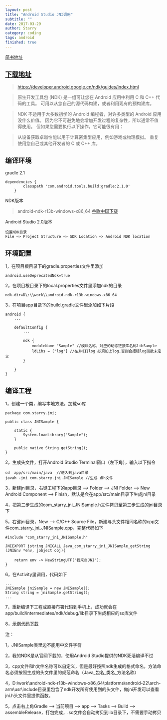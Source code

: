 ```yaml
---
layout: post
title: "Android Studio JNI调用"
subtitle: ""
date: 2017-03-29
author: Starry
category: coding
tags: android
finished: true
---
```


[简书地址](https://www.jianshu.com/p/7ea781e6b261)

## [下载地址](https://developer.android.google.cn/ndk/downloads/index.html)

>https://developer.android.google.cn/ndk/guides/index.html

>原生开发工具包 (NDK) 是一组可让您在 Android 应用中利用 C 和 C++ 代码的工具。 可用以从您自己的源代码构建，或者利用现有的预构建库。

>NDK 不适用于大多数初学的 Android 编程者，对许多类型的 Android 应用没什么价值。 因为它不可避免地会增加开发过程的复杂性，所以通常不值得使用。 但如果您需要执行以下操作，它可能很有用：

>从设备获取卓越性能以用于计算密集型应用，例如游戏或物理模拟。
重复使用您自己或其他开发者的 C 或 C++ 库。

## 编译环境

gradle 2.1
```
dependencies {
        classpath 'com.android.tools.build:gradle:2.1.0'
    }
```
NDK版本
>android-ndk-r13b-windows-x86_64
>[谷歌中国下载](https://developer.android.google.cn/ndk/downloads/index.html)



Android Studio 2.0版本
```
设置NDK目录
File —> Project Structure —> SDK Location —> Android NDK location
```

## 环境配置

1，在项目根目录下的gradle.properties文件里添加
```
android.useDeprecatedNdk=true
```

2，在项目根目录下的local.properties文件里添加ndk的目录
```
ndk.dir=D\:\\work\\android-ndk-r13b-windows-x86_64
```
3，在项目app目录下的build.gradle文件里添加如下片段
```
android {
    ...

    defaultConfig {
        ...

        ndk {
            moduleName "Sample" //模块名称，对应的动态链接库名称libSample
            ldLibs = ["log"] //在JNI打log 必须加上log,否则会报错log函数未定义
        }

    }
}
```

## 编译工程

1，创建一个类，编写本地方法，加载so库
```
package com.starry.jni;

public class JNISample {

    static {
        System.loadLibrary("Sample");
    }

    public native String getString();
}
```

2，生成头文件，打开Android Studio Terminal窗口（左下角），输入以下指令
```
cd  app/src/main/java  //进入到java目录
javah -jni com.starry.jni.JNISample //生成 点h文件
```
3，新建jni目录，右键工程下的app目录 —> Folder —> JNI Folder —> New Android Component —> Finish，默认是会在app/src/main目录下生成jni目录

4，把第二步生成的com_starry_jni_JNISample.h文件拷贝至第三步生成的jni目录下

5，右键jni目录，New —> C/C++ Source File，新建与头文件相同名称的cpp文件com_starry_jni_JNISample.cpp，完整代码如下
```
#include "com_starry_jni_JNISample.h"

JNIEXPORT jstring JNICALL Java_com_starry_jni_JNISample_getString (JNIEnv *env, jobject obj){

    return env -> NewStringUTF("我来自JNI");
}
```
6，在Activity里调用，代码如下
```
...
JNISample jniSample = new JNISample();
String string = jniSample.getString();
...
```
7，重新编译下工程或直接布署代码到手机上，成功就会在app/build/intermediates/ndk/debug/lib目录下生成相应的so库文件

8，[示例代码下载](https://github.com/starry90/JNI-Sample)


注：

1，JNISample类里边不能用中文件字符

2，我的NDK是从官网下载的，使用Android Studio提供的NDK死活编译不过

3，cpp文件和h文件名称可以自定义，但是最好按照ndk生成的格式命名，方法命名必须按照生成的头文件里的规范命名（Java\_包名\_类名\_方法名称）

4，D:\work\android-ndk-r13b-windows-x86_64\platforms\android-22\arch-arm\usr\include目录里包含了ndk开发所有使用到的头文件，做jni开发可以查看jni.h头文件里提供函数。

5，点击右上角Gradle —> 当前项目 —> app —> Tasks —> Build —> assembleRelease，打包完成，.so文件会自动拷贝到lib目录下，不需要手动拷贝
